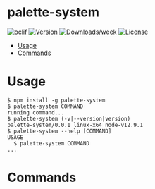 palette-system
==============



[![oclif](https://img.shields.io/badge/cli-oclif-brightgreen.svg)](https://oclif.io)
[![Version](https://img.shields.io/npm/v/palette-system.svg)](https://npmjs.org/package/palette-system)
[![Downloads/week](https://img.shields.io/npm/dw/palette-system.svg)](https://npmjs.org/package/palette-system)
[![License](https://img.shields.io/npm/l/palette-system.svg)](https://github.com/davidquinto/palette-system/blob/master/package.json)

<!-- toc -->
* [Usage](#usage)
* [Commands](#commands)
<!-- tocstop -->
# Usage
<!-- usage -->
```sh-session
$ npm install -g palette-system
$ palette-system COMMAND
running command...
$ palette-system (-v|--version|version)
palette-system/0.0.1 linux-x64 node-v12.9.1
$ palette-system --help [COMMAND]
USAGE
  $ palette-system COMMAND
...
```
<!-- usagestop -->
# Commands
<!-- commands -->

<!-- commandsstop -->
